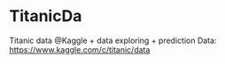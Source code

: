 # TitanicDa
Titanic data @Kaggle + data exploring + prediction
Data: https://www.kaggle.com/c/titanic/data
